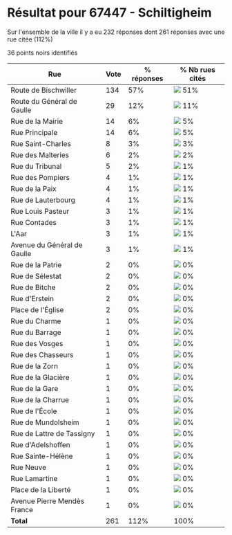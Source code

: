 # Résultat pour 67447 - Schiltigheim

Sur l'ensemble de la ville il y a eu 232 réponses dont 261 réponses avec une rue citée (112%)

36 points noirs identifiés

| Rue | Vote | % réponses | % Nb rues cités|
|-----|------|------------|----------------|
| Route de Bischwiller | 134 | 57% | <img src="../../img/bar_51.gif" />&nbsp;51%|
| Route du Général de Gaulle | 29 | 12% | <img src="../../img/bar_11.gif" />&nbsp;11%|
| Rue de la Mairie | 14 | 6% | <img src="../../img/bar_5.gif" />&nbsp;5%|
| Rue Principale | 14 | 6% | <img src="../../img/bar_5.gif" />&nbsp;5%|
| Rue Saint-Charles | 8 | 3% | <img src="../../img/bar_3.gif" />&nbsp;3%|
| Rue des Malteries | 6 | 2% | <img src="../../img/bar_2.gif" />&nbsp;2%|
| Rue du Tribunal | 5 | 2% | <img src="../../img/bar_1.gif" />&nbsp;1%|
| Rue des Pompiers | 4 | 1% | <img src="../../img/bar_1.gif" />&nbsp;1%|
| Rue de la Paix | 4 | 1% | <img src="../../img/bar_1.gif" />&nbsp;1%|
| Rue de Lauterbourg | 4 | 1% | <img src="../../img/bar_1.gif" />&nbsp;1%|
| Rue Louis Pasteur | 3 | 1% | <img src="../../img/bar_1.gif" />&nbsp;1%|
| Rue Contades | 3 | 1% | <img src="../../img/bar_1.gif" />&nbsp;1%|
| L'Aar | 3 | 1% | <img src="../../img/bar_1.gif" />&nbsp;1%|
| Avenue du Général de Gaulle | 3 | 1% | <img src="../../img/bar_1.gif" />&nbsp;1%|
| Rue de la Patrie | 2 | 0% | <img src="../../img/bar_0.gif" />&nbsp;0%|
| Rue de Sélestat | 2 | 0% | <img src="../../img/bar_0.gif" />&nbsp;0%|
| Rue de Bitche | 2 | 0% | <img src="../../img/bar_0.gif" />&nbsp;0%|
| Rue d'Erstein | 2 | 0% | <img src="../../img/bar_0.gif" />&nbsp;0%|
| Place de l'Église | 2 | 0% | <img src="../../img/bar_0.gif" />&nbsp;0%|
| Rue du Charme | 1 | 0% | <img src="../../img/bar_0.gif" />&nbsp;0%|
| Rue du Barrage | 1 | 0% | <img src="../../img/bar_0.gif" />&nbsp;0%|
| Rue des Vosges | 1 | 0% | <img src="../../img/bar_0.gif" />&nbsp;0%|
| Rue des Chasseurs | 1 | 0% | <img src="../../img/bar_0.gif" />&nbsp;0%|
| Rue de la Zorn | 1 | 0% | <img src="../../img/bar_0.gif" />&nbsp;0%|
| Rue de la Glacière | 1 | 0% | <img src="../../img/bar_0.gif" />&nbsp;0%|
| Rue de la Gare | 1 | 0% | <img src="../../img/bar_0.gif" />&nbsp;0%|
| Rue de la Charrue | 1 | 0% | <img src="../../img/bar_0.gif" />&nbsp;0%|
| Rue de l'École | 1 | 0% | <img src="../../img/bar_0.gif" />&nbsp;0%|
| Rue de Mundolsheim | 1 | 0% | <img src="../../img/bar_0.gif" />&nbsp;0%|
| Rue de Lattre de Tassigny | 1 | 0% | <img src="../../img/bar_0.gif" />&nbsp;0%|
| Rue d'Adelshoffen | 1 | 0% | <img src="../../img/bar_0.gif" />&nbsp;0%|
| Rue Sainte-Hélène | 1 | 0% | <img src="../../img/bar_0.gif" />&nbsp;0%|
| Rue Neuve | 1 | 0% | <img src="../../img/bar_0.gif" />&nbsp;0%|
| Rue Lamartine | 1 | 0% | <img src="../../img/bar_0.gif" />&nbsp;0%|
| Place de la Liberté | 1 | 0% | <img src="../../img/bar_0.gif" />&nbsp;0%|
| Avenue Pierre Mendès France | 1 | 0% | <img src="../../img/bar_0.gif" />&nbsp;0%|
| **Total** | 261 | 112% | 100%|
